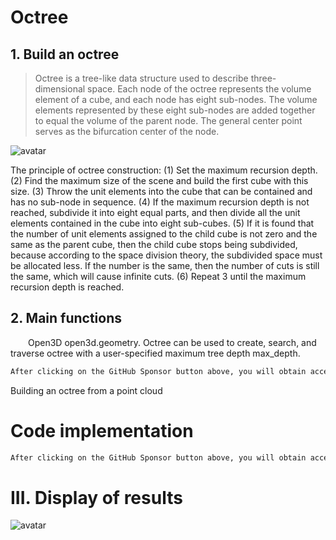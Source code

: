 #  Octree 

##  1. Build an octree 

>  Octree is a tree-like data structure used to describe three-dimensional space. Each node of the octree represents the volume element of a cube, and each node has eight sub-nodes. The volume elements represented by these eight sub-nodes are added together to equal the volume of the parent node. The general center point serves as the bifurcation center of the node. 

 ![avatar]( 20210522212717363.png) 

 The principle of octree construction: (1) Set the maximum recursion depth. (2) Find the maximum size of the scene and build the first cube with this size. (3) Throw the unit elements into the cube that can be contained and has no sub-node in sequence. (4) If the maximum recursion depth is not reached, subdivide it into eight equal parts, and then divide all the unit elements contained in the cube into eight sub-cubes. (5) If it is found that the number of unit elements assigned to the child cube is not zero and the same as the parent cube, then the child cube stops being subdivided, because according to the space division theory, the subdivided space must be allocated less. If the number is the same, then the number of cuts is still the same, which will cause infinite cuts. (6) Repeat 3 until the maximum recursion depth is reached.  

##  2. Main functions 

   Open3D open3d.geometry. Octree can be used to create, search, and traverse octree with a user-specified maximum tree depth max_depth. 

  ```python  
After clicking on the GitHub Sponsor button above, you will obtain access permissions to my private code repository ( https://github.com/slowlon/my_code_bar ) to view this blog code. By searching the code number of this blog, you can find the code you need, code number is: 2024020309574421144
  ```  
 Building an octree from a point cloud 

#  Code implementation 

  ```python  
After clicking on the GitHub Sponsor button above, you will obtain access permissions to my private code repository ( https://github.com/slowlon/my_code_bar ) to view this blog code. By searching the code number of this blog, you can find the code you need, code number is: 2024020309574421144
  ```  
#  III. Display of results 

 ![avatar]( 2021033021190590.jpg) 

